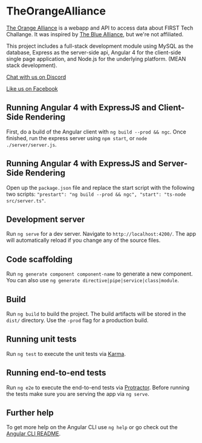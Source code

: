 # TheOrangeAlliance

[The Orange Alliance](http://theorangealliance.org) is a webapp and API to access data about FIRST Tech Challange. It was inspired by [The Blue Alliance](http://thebluealliance.com), but we're not affiliated.

This project includes a full-stack development module using MySQL as the database, Express as the server-side api, Angular 4 for the client-side single page application, and Node.js for the underlying platform. (MEAN stack development).

[Chat with us on Discord](https://discord.gg/5fH66UV)

[Like us on Facebook](https://www.facebook.com/theorangealliance/)

## Running Angular 4 with ExpressJS and Client-Side Rendering

First, do a build of the Angular client with `ng build --prod && ngc`. Once finished, run the express server using `npm start`, or `node ./server/server.js`. 

## Running Angular 4 with ExpressJS and Server-Side Rendering

Open up the `package.json` file and replace the start script with the following two scripts: `"prestart": "ng build --prod && ngc", "start": "ts-node src/server.ts"`. 

## Development server

Run `ng serve` for a dev server. Navigate to `http://localhost:4200/`. The app will automatically reload if you change any of the source files.

## Code scaffolding

Run `ng generate component component-name` to generate a new component. You can also use `ng generate directive|pipe|service|class|module`.

## Build

Run `ng build` to build the project. The build artifacts will be stored in the `dist/` directory. Use the `-prod` flag for a production build.

## Running unit tests

Run `ng test` to execute the unit tests via [Karma](https://karma-runner.github.io).

## Running end-to-end tests

Run `ng e2e` to execute the end-to-end tests via [Protractor](http://www.protractortest.org/).
Before running the tests make sure you are serving the app via `ng serve`.

## Further help

To get more help on the Angular CLI use `ng help` or go check out the [Angular CLI README](https://github.com/angular/angular-cli/blob/master/README.md).
